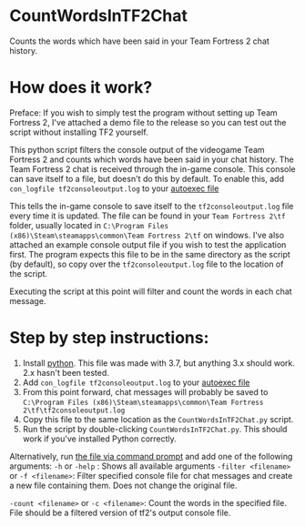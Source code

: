 # CountWordsInTF2Chat
Counts the words which have been said in your Team Fortress 2 chat history.

# How does it work?
Preface: If you wish to simply test the program without setting up Team Fortress 2, I've attached a demo file to the release so you can test out the script without installing TF2 yourself.

This python script filters the console output of the videogame Team Fortress 2 and counts which words have been said in your chat history.
The Team Fortress 2 chat is received through the in-game console. This console can save itself to a file, but doesn't do this by default.
To enable this, add `con_logfile tf2consoleoutput.log` to your [autoexec file](https://www.youtube.com/watch?v=1aT7kFj7ZGI)

This tells the in-game console to save itself to the `tf2consoleoutput.log` file every time it is updated. The file can be found in your `Team Fortress 2\tf` folder, usually located in `C:\Program Files (x86)\Steam\steamapps\common\Team Fortress 2\tf` on windows.
I've also attached an example console output file if you wish to test the application first.
The program expects this file to be in the same directory as the script (by default), so copy over the `tf2consoleoutput.log` file to the location of the script.

Executing the script at this point will filter and count the words in each chat message.

# Step by step instructions:
1. Install [python](https://www.python.org/downloads/). This file was made with 3.7, but anything 3.x should work. 2.x hasn't been tested.
2. Add `con_logfile tf2consoleoutput.log` to your [autoexec file](https://www.youtube.com/watch?v=1aT7kFj7ZGI)
3. From this point forward, chat messages will probably be saved to `C:\Program Files (x86)\Steam\steamapps\common\Team Fortress 2\tf\tf2consoleoutput.log`  
4. Copy this file to the same location as the `CountWordsInTF2Chat.py` script.
5. Run the script by double-clicking `CountWordsInTF2Chat.py`. This should work if you've installed Python correctly.

Alternatively, run [the file via command prompt](https://www.wikihow.com/Use-Windows-Command-Prompt-to-Run-a-Python-File) and add one of the following arguments:
`-h` or `-help` : Shows all available arguments
`-filter <filename>` or `-f <filename>`: Filter specified console file for chat messages and create a new file containing them. Does not change the original file.

`-count <filename>` or `-c <filename>`: Count the words in the specified file. File should be a filtered version of tf2\'s output console file.
